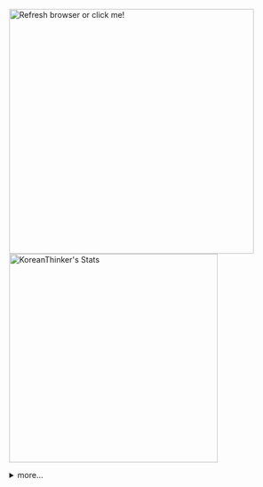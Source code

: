 <p  >
  <a target="_blank" href="https://github-readme-stats.vercel.app/api/wakatime?username=KoreanThinker&layout=compact&theme=dark&hide_border=true&langs_count=32" >
    <img width="440px"  src="https://github-readme-stats.vercel.app/api/wakatime?username=KoreanThinker&layout=compact&theme=dark&hide_border=true&langs_count=6" alt="Refresh browser or click me!" /> 
  </a>
    <img width="375px" src="https://github-readme-stats.vercel.app/api?username=KoreanThinker&theme=dark&hide_border=true&count_private=true" alt="KoreanThinker's Stats" />
</p>
<details>
<summary>more...</summary>
 
    
<!--START_SECTION:waka-->
**I'm a Night 🦉** 

```text
🌞 Morning    14 commits     ░░░░░░░░░░░░░░░░░░░░░░░░░   1.3% 
🌆 Daytime    358 commits    ████████░░░░░░░░░░░░░░░░░   33.33% 
🌃 Evening    611 commits    ██████████████░░░░░░░░░░░   56.89% 
🌙 Night      91 commits     ██░░░░░░░░░░░░░░░░░░░░░░░   8.47%

```
📅 **I'm Most Productive on Wednesday** 

```text
Monday       175 commits    ████░░░░░░░░░░░░░░░░░░░░░   16.29% 
Tuesday      175 commits    ████░░░░░░░░░░░░░░░░░░░░░   16.29% 
Wednesday    188 commits    ████░░░░░░░░░░░░░░░░░░░░░   17.5% 
Thursday     169 commits    ████░░░░░░░░░░░░░░░░░░░░░   15.74% 
Friday       151 commits    ███░░░░░░░░░░░░░░░░░░░░░░   14.06% 
Saturday     115 commits    ██░░░░░░░░░░░░░░░░░░░░░░░   10.71% 
Sunday       101 commits    ██░░░░░░░░░░░░░░░░░░░░░░░   9.4%

```


📊 **This Week I Spent My Time On** 

```text
⌚︎ Time Zone: Asia/Seoul

🐱‍💻 Projects: 
gilberto                 19 hrs 54 mins      ██████████████░░░░░░░░░░░   55.69% 
backend-nest             5 hrs 46 mins       ████░░░░░░░░░░░░░░░░░░░░░   16.14% 
front                    5 hrs 45 mins       ████░░░░░░░░░░░░░░░░░░░░░   16.12% 
homepage                 1 hr 24 mins        █░░░░░░░░░░░░░░░░░░░░░░░░   3.96% 
pires                    1 hr 15 mins        █░░░░░░░░░░░░░░░░░░░░░░░░   3.54%

```


 Last Updated on 11/12/2021
<!--END_SECTION:waka-->
</details>

